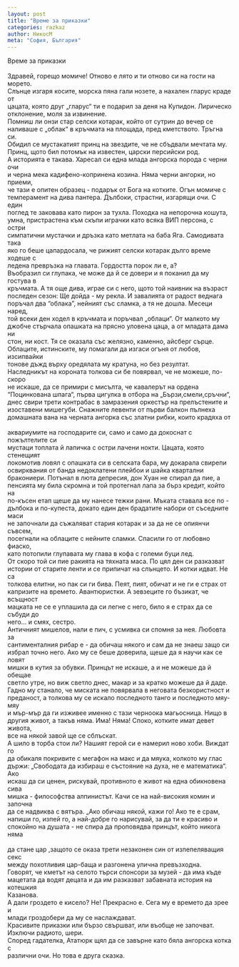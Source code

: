 ```yaml
---
layout: post
title: "Време за приказки"
categories: razkaz
author: НикосМ
meta: "София, България"
---
```


Време за приказки<br /><br />Здравей, горещо момиче! Отново е лято и ти отново си на гости на морето.<br />Слънце изгаря
косите, морска пяна гали нозете, а нахален гларус краде от<br />цацата, която друг „гларус“ ти е подарил за деня на
Купидон. Лирическо<br />отклонение, моля за извинение.<br />Помниш ли онзи стар селски котарак, който от сутрин до вечер
се<br />наливаше с „облак“ в кръчмата на площада, пред кметството. Тръгна си.<br />Обидил се мустакатият принц на
звездите, че не сбъдвали мечтата му.<br />Принц, щото бил потомък на известен, царски персийски род.<br />А историята е
такава. Харесал си една млада ангорска порода с черни очи<br />и черна мека кадифено-копринена козина. Няма черни
ангорки, но приеми,<br />че тази е опитен образец - подарък от Бога на котките. Огън момиче с<br />темперамент на дива
пантера. Дълбоки, страстни, изгарящи очи. С един<br />поглед те заковава като пирон за тухла. Походка на непорочна
кошута,<br />умна, пристрастена към скъпи играчки като всяка ВИП персона, с остри<br />симпатични мустачки и дръзка като
метлата на баба Яга. Самодивата така<br />яко го беше цапардосала, че рижият селски котарак дълго време ходеше с<br />
ледена превръзка на главата. Гордостта порок ли е, а?<br />Въобразил си глупака, че може да й се довери и я поканил да
му гостува в<br />кръчмата. А тя още дива, играе си с него, щото той наивник на възраст<br />последен сезон: Ще дойда -
му рекла. И завалията от радост веднага<br />поръчал два “облака”, нейният със сламка, а тя не дошла. Месеци
наред,<br />той всеки ден ходел в кръчмата и поръчвал „облаци“. От малкото му<br />джобче стърчала опашката на прясно
уловена цаца, а от младата дама ни<br />стон, ни кост. Тя се оказала със желязно, каменно, айсберг сърце.<br />Облаците,
истинските, му помагали да изгаси огъня от любов, изсипвайки<br />тонове дъжд върху оредялата му кратуна, но без
резултат.<br />Наследникът на короната толкова си бе повярвал, че не можеше, по-скоро<br />не искаше, да се примири с
мисълта, че кавалерът на ордена<br />“Поцинкована шпага“, първа цигулка в отбора на „Бързи,смели,сръчни“,<br />днес
свири трети контрабас в замразения оркестър на прелъстените и<br />изоставени мишегуби. Снажните левенти от първи балкон
пълнеха<br />домашната вана на черната ангорка със златни рибки, които крадяха от<br /><br />аквариумите на господарите
си, само и само да докоснат с пожълтелите си<br />мустаци топлата й лапичка с остри лачени нокти. Цацата, която
стенещият<br />локомотив ловял с опашката си в селската бара, му докарала свирепи<br />освирквания от банда недоклатени
плейбои и шайка квартални<br />бракониери. Потънал в люта депресия, дон Хуан не спирал да пие, а<br />пенсията му била
скромна и той протегнал лапа за бърз кредит, който на<br />по-късен етап щеше да му нанесе тежки рани. Мъката ставала
все по -<br />дълбока и по-купеста, докато един ден брадатите набори от съседните маси<br />не започнали да съжаляват
стария котарак и за да не се опиянчи съвсем,<br />посегнали на облаците с нейните сламки. Спасили го от любовно
фиаско,<br />като потопили глупавата му глава в кофа с големи буци лед.<br />От скоро той си пие ракията на тяхната
маса. По цял ден си разказват<br />истории от старите ленти и се припичат на слънцето. И котки идват. Не са<br />толкова
елитни, но пак си ги бива. Пеят, пият, обичат и не ги е страх от<br />капризите на времето. Авантюристки. А зевзеците го
бъзикат, че всъщност<br />мацката не се е уплашила да си легне с него, било я е страх да се събуди до<br />него… и смях,
сестро.<br />Античният мишелов, нали е пич, с усмивка си спомня за нея. Любовта за<br />сантименталния рибар е - да
обичаш някого и сам да не знаеш защо си<br />избрал точно него. Ако му се беше доверила, щеше да я научи как се
ловят<br />мишки в кутия за обувки. Принцът не искаше, а и не можеше да й обещае<br />светло утре, но виж светло днес,
макар и за кратко можеше да й даде.<br />Гадно му станало, че миската не повярвала в неговата безкористност и<br />
преданост, а толкова му се искало последното танго и последното мяу-мяу<br />и мър-мър да ги изживее именно с тази
черноока магьосница. Нищо в<br />другия живот, а такъв няма. Има! Няма! Споко, котките имат девет живота,<br />все на
някой завой ще се сблъскат.<br />А шило в торба стои ли? Нашият герой си е намерил ново хоби. Виждат го<br />да обикаля
покривите с мегафон на макс и да мяука, колкото му глас<br />държи: „Свободата да избираш е състояние на духа, не е
математика“. Ако<br />искаш да си ценен, рискувай, противното е живот на една обикновена сива<br />мишка - философства
алпинистът. Качи се на най-високия комин и започна<br />да се надвиква с вятъра. „Ако обичаш някой, кажи го! Ако те е
срам,<br />напиши го, изпей го, а най-добре го нарисувай, за да ти е красиво и<br />спокойно на душата - не спира да
проповядва принцът, който никога няма<br /><br />да стане цар ,защото се оказа трети незаконен син от изпепеляващия
секс<br />между похотливия цар-баща и разгонена улична превъзходна.<br />Говорят, че кметът на селото търси спонсори за
музей - да има къде<br />мацетата да водят децата и да им разказват забавната история на котешкия<br />Казанова.<br />А
дали гроздето е кисело? Не! Прекрасно е. Сега му е времето да зрее и<br />млади гроздобери да му се наслаждават.<br />
Красивите приказки или бързо свършват, или въобще не започват.<br />Изключи радиото, шери.<br />Според гадателка,
Ататюрк щял да се завърне като бяла ангорска котка с<br />различни очи. Но това е друга сказка.
